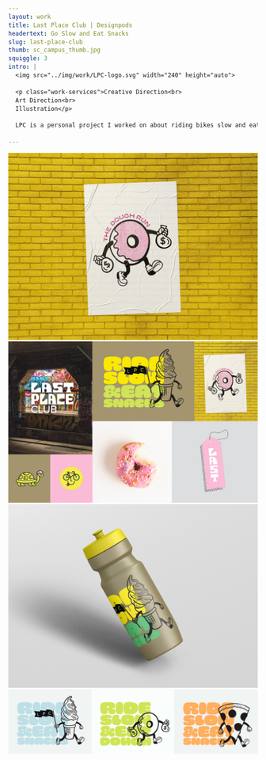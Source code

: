 ```yaml
---
layout: work
title: Last Place Club | Designpods
headertext: Go Slow and Eat Snacks
slug: last-place-club
thumb: sc_campus_thumb.jpg
squiggle: 3
intro: |
  <img src="../img/work/LPC-logo.svg" width="240" height="auto">

  <p class="work-services">Creative Direction<br>
  Art Direction<br>
  Illustration</p>

  LPC is a personal project I worked on about riding bikes slow and eating snacks. It's really about embracing where you're at, even if that's dead last. I ride because it's fun, and my speed has nothing to do with it. I like the idea of wearing last place as a badge of honor. Life right now feels so urgent. The concept of slowing down, even if that means being last, makes me happy. A lot of life is showing up and doing the thing. If you can show up and have fun, even better. Even if you're last.

---
```


![](../img/work/LPC_1.jpg)
![](../img/work/LPC_2.jpg)
![](../img/work/LPC_3.jpg)
![](../img/work/LPC_4.jpg)
